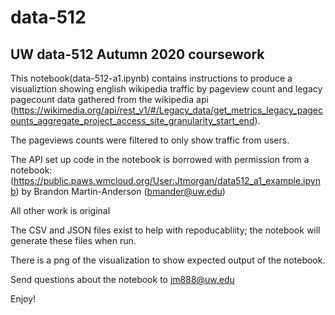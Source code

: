 # data-512
## UW data-512 Autumn 2020 coursework

This notebook(data-512-a1.ipynb) contains instructions to produce a visualiztion showing english wikipedia traffic by pageview count and legacy pagecount data gathered from the wikipedia api (https://wikimedia.org/api/rest_v1/#/Legacy_data/get_metrics_legacy_pagecounts_aggregate_project_access_site_granularity_start_end). 

The pageviews counts were filtered to only show traffic from users.

The API set up code in the notebook is borrowed with permission from a notebook: (https://public.paws.wmcloud.org/User:Jtmorgan/data512_a1_example.ipynb) by Brandon Martin-Anderson (bmander@uw.edu)

All other work is original

The CSV and JSON files exist to help with repoducabliity; the notebook will generate these files when run.

There is a png of the visualization to show expected output of the notebook.

Send questions about the notebook to jm888@uw.edu

Enjoy!
